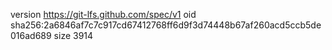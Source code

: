version https://git-lfs.github.com/spec/v1
oid sha256:2a6846af7c7c917cd67412768ff6d9f3d74448b67af260acd5ccb5de016ad689
size 3914
